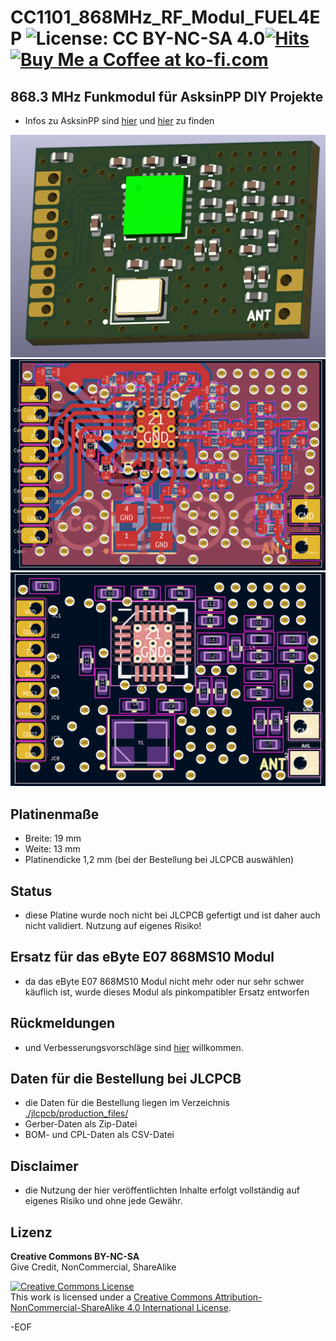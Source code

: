 # CC1101_868MHz_RF_Modul_FUEL4EP ![License: CC BY-NC-SA 4.0](https://img.shields.io/badge/License-CC%20BY--NC--SA%204.0-lightgrey.svg)[![Hits](https://hits.seeyoufarm.com/api/count/incr/badge.svg?url=https%3A%2F%2Fgithub.com%2FFUEL4EP%2FHomeAutomation%2Ftree%2Fmaster%2FAsksinPP_developments%2FPCBs%2FCC1101_868MHz_RF_Modul_FUEL4EP&count_bg=%2379C83D&title_bg=%23555555&icon=&icon_color=%23E7E7E7&title=hits&edge_flat=false)](https://hits.seeyoufarm.com) <a href='https://ko-fi.com/FUEL4EP' target='_blank'><img height='20' style='border:0px;height:20px;' src='https://cdn.ko-fi.com/cdn/kofi1.png?v=2' border='0' alt='Buy Me a Coffee at ko-fi.com' /></a>

## 868.3 MHz Funkmodul für AsksinPP DIY Projekte

- Infos zu AsksinPP sind [hier](https://asksinpp.de) und [hier](https://asksinpp.de/Grundlagen/01_hardware.html#verdrahtung) zu finden

![pic](PNGs/CC1101_868MHz_RF_Modul_FUEL4EP_PCB_3D_top.png)
![pic](PNGs/CC1101_868MHz_RF_Modul_FUEL4EP_PCB_KiCAD.png)
![pic](PNGs/CC1101_868MHz_RF_Modul_FUEL4EP_top_silkscreen.png)


## Platinenmaße

- Breite: 19 mm
- Weite: 13 mm
- Platinendicke 1,2 mm (bei der Bestellung bei JLCPCB auswählen)


## Status

- diese Platine wurde noch nicht bei JLCPCB gefertigt und ist daher auch nicht validiert. Nutzung auf eigenes Risiko!

## Ersatz für das eByte E07 868MS10 Modul

- da das eByte E07 868MS10 Modul nicht mehr oder nur sehr schwer käuflich ist, wurde dieses Modul als pinkompatibler Ersatz entworfen

## Rückmeldungen

- und Verbesserungsvorschläge sind [hier](https://homematic-forum.de/forum/viewtopic.php?f=76&t=79770&sid=9a4abe34301506f133d423b0580074a5) willkommen.

## Daten für die Bestellung bei JLCPCB

- die Daten für die Bestellung liegen im Verzeichnis [./jlcpcb/production_files/](./jlcpcb/production_files/)
- Gerber-Daten als Zip-Datei
- BOM- und CPL-Daten als CSV-Datei

## Disclaimer

-   die Nutzung der hier veröffentlichten Inhalte erfolgt vollständig auf eigenes Risiko und ohne jede Gewähr.

## Lizenz 

**Creative Commons BY-NC-SA**<br>
Give Credit, NonCommercial, ShareAlike

<a rel="license" href="http://creativecommons.org/licenses/by-nc-sa/4.0/"><img alt="Creative Commons License" style="border-width:0" src="https://i.creativecommons.org/l/by-nc-sa/4.0/88x31.png" /></a><br />This work is licensed under a <a rel="license" href="http://creativecommons.org/licenses/by-nc-sa/4.0/">Creative Commons Attribution-NonCommercial-ShareAlike 4.0 International License</a>.


-EOF
	

